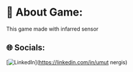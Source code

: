 # 💫 About Game:
This game made with infarred sensor


## 🌐 Socials:
[![LinkedIn](https://img.shields.io/badge/LinkedIn-%230077B5.svg?logo=linkedin&logoColor=white)](https://linkedin.com/in/umut nergis) 
